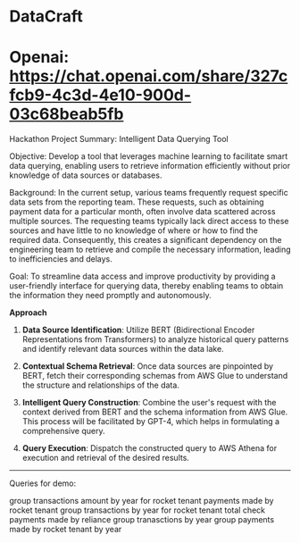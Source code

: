 # DataCraft
# Openai: https://chat.openai.com/share/327cfcb9-4c3d-4e10-900d-03c68beab5fb

Hackathon Project Summary: Intelligent Data Querying Tool

Objective: Develop a tool that leverages machine learning to facilitate smart data querying, enabling users to retrieve information efficiently without prior knowledge of data sources or databases.

Background:
In the current setup, various teams frequently request specific data sets from the reporting team. These requests, such as obtaining payment data for a particular month, often involve data scattered across multiple sources. 
The requesting teams typically lack direct access to these sources and have little to no knowledge of where or how to find the required data. Consequently, this creates a significant dependency on the engineering team to retrieve and compile the necessary information, leading to inefficiencies and delays.

Goal:
To streamline data access and improve productivity by providing a user-friendly interface for querying data, thereby enabling teams to obtain the information they need promptly and autonomously.

**Approach**

1. **Data Source Identification**: Utilize BERT (Bidirectional Encoder Representations from Transformers) to analyze historical query patterns and identify relevant data sources within the data lake.
   
2. **Contextual Schema Retrieval**: Once data sources are pinpointed by BERT, fetch their corresponding schemas from AWS Glue to understand the structure and relationships of the data.

3. **Intelligent Query Construction**: Combine the user's request with the context derived from BERT and the schema information from AWS Glue. This process will be facilitated by GPT-4, which helps in formulating a comprehensive query.

4. **Query Execution**: Dispatch the constructed query to AWS Athena for execution and retrieval of the desired results.

------------

Queries for demo:

group transactions amount by year for rocket tenant
payments made by rocket tenant
group transactions by year for rocket tenant
total check payments made by reliance
group tranasctions by year
group payments made by rocket tenant by year


